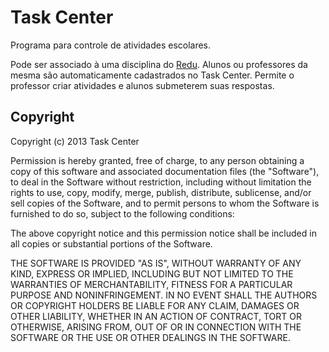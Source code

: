 Task Center
===========

Programa para controle de atividades escolares.

Pode ser associado à uma disciplina do <a href="http://redu.com.br/">Redu</a>. Alunos ou professores da mesma são automaticamente cadastrados no Task Center. Permite o professor criar atividades e alunos submeterem suas respostas.


## Copyright

Copyright (c) 2013 Task Center

Permission is hereby granted, free of charge, to any person obtaining a copy of this software and associated documentation files (the "Software"), to deal in the Software without restriction, including without limitation the rights to use, copy, modify, merge, publish, distribute, sublicense, and/or sell copies of the Software, and to permit persons to whom the Software is furnished to do so, subject to the following conditions:

The above copyright notice and this permission notice shall be included in all copies or substantial portions of the Software.

THE SOFTWARE IS PROVIDED "AS IS", WITHOUT WARRANTY OF ANY KIND, EXPRESS OR IMPLIED, INCLUDING BUT NOT LIMITED TO THE WARRANTIES OF MERCHANTABILITY, FITNESS FOR A PARTICULAR PURPOSE AND NONINFRINGEMENT. IN NO EVENT SHALL THE AUTHORS OR COPYRIGHT HOLDERS BE LIABLE FOR ANY CLAIM, DAMAGES OR OTHER LIABILITY, WHETHER IN AN ACTION OF CONTRACT, TORT OR OTHERWISE, ARISING FROM, OUT OF OR IN CONNECTION WITH THE SOFTWARE OR THE USE OR OTHER DEALINGS IN THE SOFTWARE.
